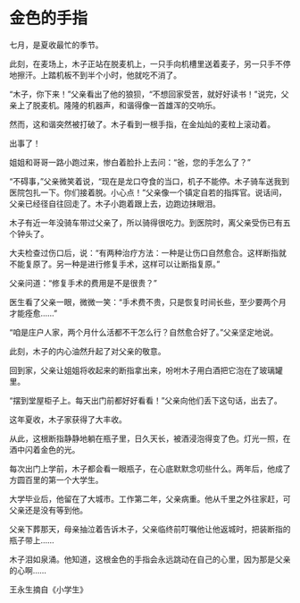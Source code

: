 # 金色的手指

七月，是夏收最忙的季节。 

此刻，在麦场上，木子正站在脱麦机上，一只手向机槽里送着麦子，另一只手不停地擦汗。上踏机板不到半个小时，他就吃不消了。 

“木子，你下来！”父亲看出了他的狼狈，“不想回家受苦，就好好读书！”说完，父亲上了脱麦机。隆隆的机器声，和谐得像一首雄浑的交响乐。 

然而，这和谐突然被打破了。木子看到一根手指，在金灿灿的麦粒上滚动着。 

出事了！ 

姐姐和哥哥一路小跑过来，惨白着脸扑上去问：“爸，您的手怎么了？” 

“不碍事，”父亲微笑着说，“现在是龙口夺食的当口，机子不能停。木子骑车送我到医院包扎一下。你们接着脱。小心点！”父亲像一个镇定自若的指挥官。说话间，父亲已经径自往回走了。木子小跑着跟上去，边跑边抹眼泪。 

木子有近一年没骑车带过父亲了，所以骑得很吃力。到医院时，离父亲受伤已有五个钟头了。 

大夫检查过伤口后，说：“有两种治疗方法：一种是让伤口自然愈合。这样断指就不能复原了。另一种是进行修复手术，这样可以让断指复原。” 

父亲问道：“修复手术的费用是不是很贵？” 

医生看了父亲一眼，微微一笑：“手术费不贵，只是恢复时间长些，至少要两个月才能痊愈……” 

“咱是庄户人家，两个月什么活都不干怎么行？自然愈合好了。”父亲坚定地说。 

此刻，木子的内心油然升起了对父亲的敬意。 

回到家，父亲让姐姐将收起来的断指拿出来，吩咐木子用白酒把它泡在了玻璃罐里。 

“摆到堂屋柜子上。每天出门前都好好看看！”父亲向他们丢下这句话，出去了。 

这年夏收，木子家获得了大丰收。 

从此，这根断指静静地躺在瓶子里，日久天长，被酒浸泡得变了色。灯光一照，在酒中闪着金色的光。 

每次出门上学前，木子都会看一眼瓶子，在心底默默念叨些什么。两年后，他成了方圆百里的第一个大学生。 

大学毕业后，他留在了大城市。工作第二年，父亲病重。他从千里之外往家赶，可父亲还是没有等到他。 

父亲下葬那天，母亲抽泣着告诉木子，父亲临终前叮嘱他让他返城时，把装断指的瓶子带上…… 

木子泪如泉涌。他知道，这根金色的手指会永远跳动在自己的心里，因为那是父亲的心啊…… 

王永生摘自《小学生》